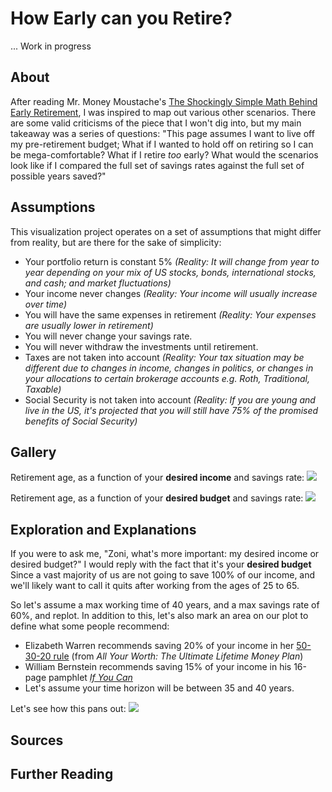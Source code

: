 # How Early can you Retire?

... Work in progress

## About

After reading Mr. Money Moustache's [The Shockingly Simple Math Behind Early Retirement](http://www.mrmoneymustache.com/2012/01/13/the-shockingly-simple-math-behind-early-retirement/), I was inspired to map out various other scenarios. There are some valid criticisms of the piece that I won't dig into, but my main takeaway was a series of questions: "This page assumes I want to live off my pre-retirement budget; What if I wanted to hold off on retiring so I can be mega-comfortable? What if I retire *too* early? What would the scenarios look like if I compared the full set of savings rates against the full set of possible years saved?"

## Assumptions

This visualization project operates on a set of assumptions that might differ from reality, but are there for the sake of simplicity:

* Your portfolio return is constant 5% *(Reality: It will change from year to year depending on your mix of US stocks, bonds, international stocks, and cash; and market fluctuations)*
* Your income never changes *(Reality: Your income will usually increase over time)*
* You will have the same expenses in retirement *(Reality: Your expenses are usually lower in retirement)*
* You will never change your savings rate.
* You will never withdraw the investments until retirement.
* Taxes are not taken into account *(Reality: Your tax situation may be different due to changes in income, changes in politics, or changes in your allocations to certain brokerage accounts e.g. Roth, Traditional, Taxable)*
* Social Security is not taken into account *(Reality: If you are young and live in the US, it's projected that you will still have 75% of the promised benefits of Social Security)*

## Gallery

Retirement age, as a function of your **desired income** and savings rate:
![](https://raw.githubusercontent.com/zonination/retirement/master/income.png)

Retirement age, as a function of your **desired budget** and savings rate:
![](https://raw.githubusercontent.com/zonination/retirement/master/budget.png)

## Exploration and Explanations

If you were to ask me, "Zoni, what's more important: my desired income or desired budget?" I would reply with the fact that it's your **desired budget** Since a vast majority of us are not going to save 100% of our income, and we'll likely want to call it quits after working from the ages of 25 to 65.

So let's assume a max working time of 40 years, and a max savings rate of 60%, and replot. In addition to this, let's also mark an area on our plot to define what some people recommend:

* Elizabeth Warren recommends saving 20% of your income in her [50-30-20 rule](https://www.gobankingrates.com/personal-finance/senator-elizabeth-warren-50-30-20-budget-rule-save-pay-off-debt/) (from *All Your Worth: The Ultimate Lifetime Money Plan*)
* William Bernstein recommends saving 15% of your income in his 16-page pamphlet *[If You Can](https://www.etf.com/docs/IfYouCan.pdf)*
* Let's assume your time horizon will be between 35 and 40 years.

Let's see how this pans out:
![](https://raw.githubusercontent.com/zonination/retirement/master/altplots/budget-1.png)

## Sources
## Further Reading
